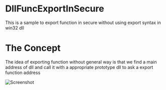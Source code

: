 # DllFuncExportInSecure
This is a sample to export function in secure without using export syntax in win32 dll

# The Concept
The idea of exporting function without general way is that we find a main address of dll and call it with a appropriate prototype dll to ask a export function address


![Screenshot](depends_export.png)
